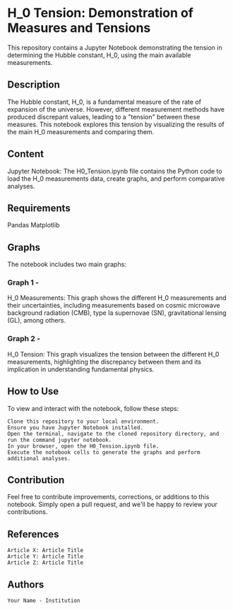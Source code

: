 # H_0 Tension: Demonstration of Measures and Tensions

This repository contains a Jupyter Notebook demonstrating the tension in determining the Hubble constant, H_0, using the main available measurements.
## Description

The Hubble constant, H_0, is a fundamental measure of the rate of expansion of the universe. However, different measurement methods have produced discrepant values, leading to a "tension" between these measures. This notebook explores this tension by visualizing the results of the main H_0 measurements and comparing them.

## Content
Jupyter Notebook: The H0_Tension.ipynb file contains the Python code to load the H_0 measurements data, create graphs, and perform comparative analyses.

## Requirements
Pandas
Matplotlib

## Graphs

The notebook includes two main graphs:

   ### Graph 1 - 
   H_0 Measurements: This graph shows the different H_0 measurements and their uncertainties, including measurements based on cosmic microwave background radiation (CMB), type Ia supernovae (SN), gravitational lensing (GL), among others.

  ###  Graph 2 - 
  H_0 Tension: This graph visualizes the tension between the different H_0 measurements, highlighting the discrepancy between them and its implication in understanding fundamental physics.

## How to Use

To view and interact with the notebook, follow these steps:

    Clone this repository to your local environment.
    Ensure you have Jupyter Notebook installed.
    Open the terminal, navigate to the cloned repository directory, and run the command jupyter notebook.
    In your browser, open the H0_Tension.ipynb file.
    Execute the notebook cells to generate the graphs and perform additional analyses.

## Contribution

Feel free to contribute improvements, corrections, or additions to this notebook. Simply open a pull request, and we'll be happy to review your contributions.
## References

    Article X: Article Title
    Article Y: Article Title
    Article Z: Article Title

## Authors

    Your Name - Institution
